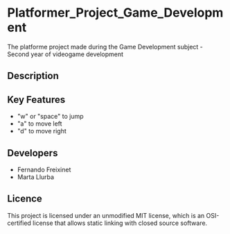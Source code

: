 # Platformer_Project_Game_Development
The platforme project made during the Game Development subject - Second year of videogame development

## Description

## Key Features
- "w" or "space" to jump
- "a" to move left
- "d" to move right

## Developers
- Fernando Freixinet
- Marta Llurba

## Licence
This project is licensed under an unmodified MIT license, which is an OSI-certified license that allows static linking with closed source software.
